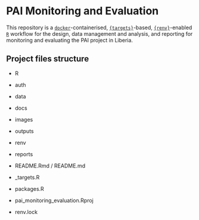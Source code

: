 
<!-- README.md is generated from README.Rmd. Please edit that file -->

# PAI Monitoring and Evaluation

<!-- badges: start -->
<!-- badges: end -->

This repository is a
[`docker`](https://www.docker.com/get-started)-containerised,
[`{targets}`](https://docs.ropensci.org/targets/)-based,
[`{renv}`](https://rstudio.github.io/renv/articles/renv.html)-enabled
[`R`](https://cran.r-project.org/) workflow for the design, data
management and analysis, and reporting for monitoring and evaluating the
PAI project in Liberia.

## Project files structure

-   R

-   auth

-   data

-   docs

-   images

-   outputs

-   renv

-   reports

-   README.Rmd / README.md

-   \_targets.R

-   packages.R

-   pai_monitoring_evaluation.Rproj

-   renv.lock
